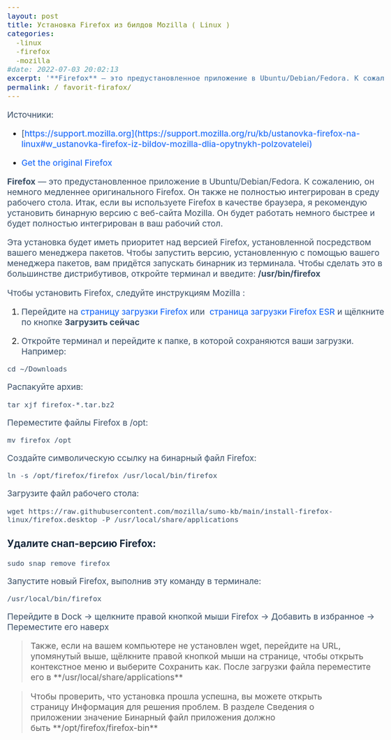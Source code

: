 ```yaml
--- 
layout: post
title: Установка Firefox из билдов Mozilla ( Linux )
categories:
  -linux
  -firefox
  -mozilla
#date: 2022-07-03 20:02:13
excerpt: '**Firefox** — это предустановленное приложение в Ubuntu/Debian/Fedora. К сожалению, он немного медленнее оригинального Firefox. Он также не полностью интегрирован в среду рабочего стола. Итак, если вы используете Firefox в качестве браузера, я рекомендую установить бинарную версию с веб-сайта Mozilla. Он будет работать немного быстрее и будет полностью интегрирован в ваш рабочий стол.'
permalink: / favorit-firafox/
---
```



Источники:
 * [https://support.mozilla.org](https://support.mozilla.org/ru/kb/ustanovka-firefox-na-linux#w_ustanovka-firefox-iz-bildov-mozilla-dlia-opytnykh-polzovatelei)

* [Get the original Firefox
](https://averagelinuxuser.com/ubuntu-22-04-after_install/#3-get-the-original-firefox)

**Firefox** — это предустановленное приложение в Ubuntu/Debian/Fedora. К сожалению, он немного медленнее оригинального Firefox. Он также не полностью интегрирован в среду рабочего стола. Итак, если вы используете Firefox в качестве браузера, я рекомендую установить бинарную версию с веб-сайта Mozilla. Он будет работать немного быстрее и будет полностью интегрирован в ваш рабочий стол.

Эта установка будет иметь приоритет над версией Firefox, установленной посредством вашего менеджера пакетов. Чтобы запустить версию, установленную с помощью вашего менеджера пакетов, вам придётся запускать бинарник из терминала. Чтобы сделать это в большинстве дистрибутивов, откройте терминал и введите: **/usr/bin/firefox**

Чтобы установить Firefox, следуйте инструкциям Mozilla :

1. Перейдите на [страницу загрузки Firefox](https://www.mozilla.org/ru/firefox/linux/?utm_medium=referral&utm_source=support.mozilla.org) или  [страница загрузки Firefox ESR](https://www.mozilla.org/ru/firefox/all/#product-desktop-esr) и щёлкните по кнопке **Загрузить сейчас**

2. Откройте терминал и перейдите к папке, в которой сохраняются ваши загрузки. Например:

`cd ~/Downloads `

Распакуйте архив:

`tar xjf firefox-*.tar.bz2 `

Переместите файлы Firefox в /opt:

`mv firefox /opt `

Создайте символическую ссылку на бинарный файл Firefox:

`ln -s /opt/firefox/firefox /usr/local/bin/firefox `

Загрузите файл рабочего стола:

`wget https://raw.githubusercontent.com/mozilla/sumo-kb/main/install-firefox-linux/firefox.desktop -P /usr/local/share/applications `

### Удалите снап-версию Firefox:

`sudo snap remove firefox `

Запустите новый Firefox, выполнив эту команду в терминале:

`/usr/local/bin/firefox `

Перейдите в Dock -> щелкните правой кнопкой мыши Firefox -> Добавить в избранное -> Переместите его наверх

<blockquote class="blockquote bg-secondary text-white p-2">Также, если на вашем компьютере не установлен wget, перейдите на URL, упомянутый выше, щёлкните правой кнопкой мыши на странице, чтобы открыть контекстное меню и выберите Сохранить как. После загрузки файла переместите его в **/usr/local/share/applications** </blockquote>

<blockquote class="blockquote">Чтобы проверить, что установка прошла успешна, вы можете открыть страницу Информация для решения проблем. В разделе Сведения о приложении значение Бинарный файл приложения должно быть **/opt/firefox/firefox-bin**</blockquote>

<style type="text/css" media="all">
   body{
       width: 90%;
       max-width: 960px;
       margin: 0 auto;
       font-size:1.2em;
   }
   h1,h2,h3,h4{
       color: #192a3d;
   }
   p{
       color: #3a4f66;
   }
   a{
       color: #2872fa;
       text-decoration: none;
       font-weight: 500;
   }
</style>

